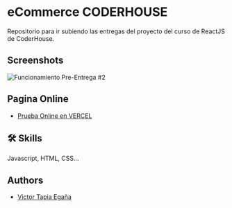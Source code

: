 # eCommerce CODERHOUSE

Repositorio para ir subiendo las entregas del proyecto del curso de ReactJS de CoderHouse.




## Screenshots

![Funcionamiento Pre-Entrega #2](https://github.com/VictorTapiaEgana/VictorTapiaEgana-ecomercecoderhouse/blob/main/src/assets/ecommerce.gif)


## Pagina Online 

- [Prueba Online en VERCEL](https://victortapia-ecomercecoderhouse.vercel.app/)


## 🛠 Skills
Javascript, HTML, CSS...


## Authors

- [Victor Tapia Egaña]()

